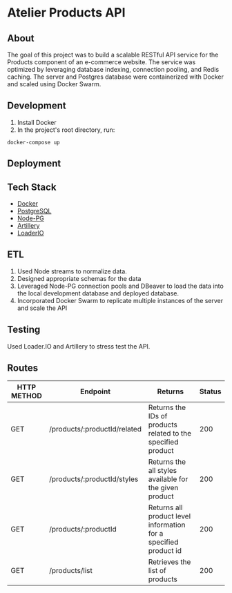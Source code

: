 # Atelier Products API

## About
The goal of this project was to build a scalable RESTful API service for the Products component of an e-commerce website. The service was optimized by leveraging database indexing, connection pooling, and Redis caching. The server and Postgres database were containerized with Docker and scaled using Docker Swarm.

## Development
1. Install Docker
2. In the project's root directory, run:
```
docker-compose up
```

## Deployment

## Tech Stack
- [Docker](https://www.docker.com/)
- [PostgreSQL](https://www.postgresql.org/)
- [Node-PG](https://node-postgres.com/)
- [Artillery](https://artillery.io/)
- [LoaderIO](https://loader.io/)

## ETL
1. Used Node streams to normalize data.
2. Designed appropriate schemas for the data
3. Leveraged Node-PG connection pools and DBeaver to load the data into the local development database and deployed database.
4. Incorporated Docker Swarm to replicate multiple instances of the server and scale the API

## Testing
Used Loader.IO and Artillery to stress test the API. 

## Routes

| HTTP METHOD  | Endpoint                    | Returns                                                                    | Status |
|--------------|-----------------------------|----------------------------------------------------------------------------|--------|
| GET          | /products/:productId/related| Returns the IDs of products related to the specified product               | 200    |
| GET          | /products/:productId/styles | Returns the all styles available for the given product                     | 200    |
| GET          | /products/:productId        | Returns all product level information for a specified product id           | 200    |
| GET          | /products/list              | Retrieves the list of products                                             | 200    |
